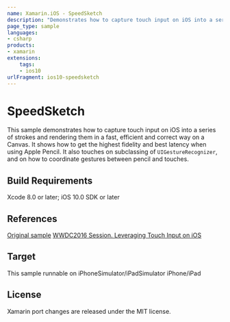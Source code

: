 ```yaml
---
name: Xamarin.iOS - SpeedSketch
description: "Demonstrates how to capture touch input on iOS into a series of strokes and rendering them in a fast, efficient and correct way (iOS10)"
page_type: sample
languages:
- csharp
products:
- xamarin
extensions:
    tags:
    - ios10
urlFragment: ios10-speedsketch
---
```

# SpeedSketch

This sample demonstrates how to capture touch input on iOS into a series of strokes and rendering them in a fast, efficient and correct way on a Canvas. It shows how to get the highest fidelity and best latency when using Apple Pencil. It also touches on subclassing of `UIGestureRecognizer`, and on how to coordinate gestures between pencil and touches.

## Build Requirements

Xcode 8.0 or later; iOS 10.0 SDK or later

## References

[Original sample](https://developer.apple.com/library/prerelease/content/samplecode/SpeedSketch/Introduction/Intro.html#//apple_ref/doc/uid/TP40017333)
[WWDC2016 Session. Leveraging Touch Input on iOS ](https://developer.apple.com/videos/play/wwdc2016/220/)

## Target

This sample runnable on iPhoneSimulator/iPadSimulator iPhone/iPad

## License

Xamarin port changes are released under the MIT license.
